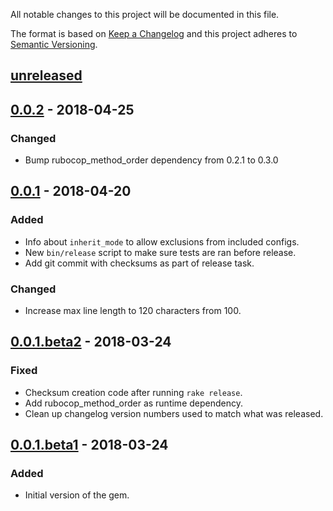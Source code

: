 All notable changes to this project will be documented in this file.

The format is based on [Keep a Changelog](http://keepachangelog.com/en/1.0.0/)
and this project adheres to [Semantic Versioning](http://semver.org/spec/v2.0.0.html).

## [unreleased]

## [0.0.2] - 2018-04-25

### Changed

* Bump rubocop_method_order dependency from 0.2.1 to 0.3.0

## [0.0.1] - 2018-04-20

### Added

* Info about `inherit_mode` to allow exclusions from included configs.
* New `bin/release` script to make sure tests are ran before release.
* Add git commit with checksums as part of release task.

### Changed

* Increase max line length to 120 characters from 100.

## [0.0.1.beta2] - 2018-03-24

### Fixed

* Checksum creation code after running `rake release`.
* Add rubocop_method_order as runtime dependency.
* Clean up changelog version numbers used to match what was released.

## [0.0.1.beta1] - 2018-03-24

### Added

* Initial version of the gem.

[unreleased]: https://github.com/CoffeeAndCode/rubocop_coffeeandcode/compare/v0.0.2...HEAD
[0.0.2]: https://github.com/CoffeeAndCode/rubocop_method_order/compare/v0.0.1...v0.0.2
[0.0.1]: https://github.com/CoffeeAndCode/rubocop_method_order/compare/v0.0.1.beta1...v0.0.1
[0.0.1.beta2]: https://github.com/CoffeeAndCode/rubocop_method_order/compare/v0.0.1.beta1...v0.0.1.beta2
[0.0.1.beta1]: https://github.com/CoffeeAndCode/rubocop_coffeeandcode/releases/tag/v0.0.1.beta1

